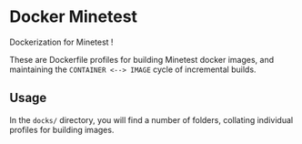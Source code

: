 # Docker Minetest

Dockerization for Minetest !

These are Dockerfile profiles for building Minetest docker images, and maintaining the `CONTAINER <--> IMAGE` cycle of incremental builds.

## Usage

In the `docks/` directory, you will find a number of folders, collating individual profiles for building images.
